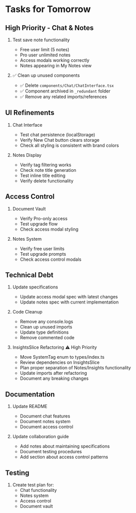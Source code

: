 # Tasks for Tomorrow

## High Priority - Chat & Notes

1. Test save note functionality

   - Free user limit (5 notes)
   - Pro user unlimited notes
   - Access modals working correctly
   - Notes appearing in My Notes view

2. ✅ Clean up unused components
   - ✅ Delete `components/Chat/ChatInterface.tsx`
   - ✅ Component archived in `_redundant` folder
   - ✅ Remove any related imports/references

## UI Refinements

1. Chat Interface

   - Test chat persistence (localStorage)
   - Verify New Chat button clears storage
   - Check all styling is consistent with brand colors

2. Notes Display
   - Verify tag filtering works
   - Check note title generation
   - Test inline title editing
   - Verify delete functionality

## Access Control

1. Document Vault

   - Verify Pro-only access
   - Test upgrade flow
   - Check access modal styling

2. Notes System
   - Verify free user limits
   - Test upgrade prompts
   - Check access control modals

## Technical Debt

1. Update specifications

   - Update access modal spec with latest changes
   - Update notes spec with current implementation

2. Code Cleanup

   - Remove any console.logs
   - Clean up unused imports
   - Update type definitions
   - Remove commented code

3. InsightsSlice Refactoring ⚠️ High Priority
   - Move SystemTag enum to types/index.ts
   - Review dependencies on InsightsSlice
   - Plan proper separation of Notes/Insights functionality
   - Update imports after refactoring
   - Document any breaking changes

## Documentation

1. Update README

   - Document chat features
   - Document notes system
   - Document access control

2. Update collaboration guide
   - Add notes about maintaining specifications
   - Document testing procedures
   - Add section about access control patterns

## Testing

1. Create test plan for:
   - Chat functionality
   - Notes system
   - Access control
   - Document vault
